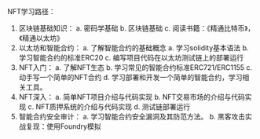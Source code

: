 
NFT学习路径：
1. 区块链基础知识：
   a. 密码学基础
   b. 区块链基础
   c. 阅读书籍：《精通比特币》，《精通以太坊》
2. 以太坊和智能合约：
   a. 了解智能合约的基础概念
   a. 学习solidity基本语法
   b. 学习智能合约的标准ERC20
   c. 编写项目代码在以太坊测试链上的部署运行
3. NFT入门：
   a. 了解NFT生态
   b. 学习常见的智能合约标准ERC721/ERC1155
   c. 动手写一个简单的NFT合约
   d. 学习部署和开发一个简单的智能合约，学习相关工具。
4. NFT深入：
   a. 简单NFT项目介绍与代码实现
   b. NFT交易市场的介绍与代码实现
   c. NFT质押系统的介绍与代码实现
   d. 测试链部署运行
5. 智能合约安全审计：
   a. 学习智能合约安全漏洞及其防范方法。
   b. 黑客攻击实战复现：使用Foundry模拟
